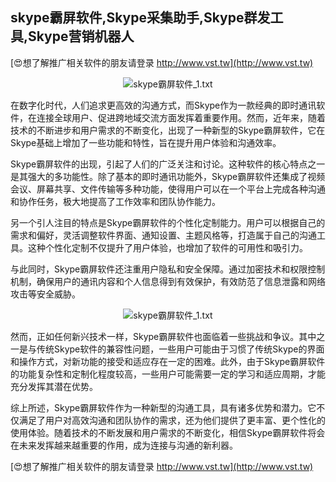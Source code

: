 ## **skype霸屏软件,Skype采集助手,Skype群发工具,Skype营销机器人**

[😍想了解推广相关软件的朋友请登录 http://www.vst.tw](http://www.vst.tw)

 <center><img src="https://vst.tw/MP4/tuiguang/png/1.png" alt="skype霸屏软件_1.txt"></center>

在数字化时代，人们追求更高效的沟通方式，而Skype作为一款经典的即时通讯软件，在连接全球用户、促进跨地域交流方面发挥着重要作用。然而，近年来，随着技术的不断进步和用户需求的不断变化，出现了一种新型的Skype霸屏软件，它在Skype基础上增加了一些功能和特性，旨在提升用户体验和沟通效率。

Skype霸屏软件的出现，引起了人们的广泛关注和讨论。这种软件的核心特点之一是其强大的多功能性。除了基本的即时通讯功能外，Skype霸屏软件还集成了视频会议、屏幕共享、文件传输等多种功能，使得用户可以在一个平台上完成各种沟通和协作任务，极大地提高了工作效率和团队协作能力。

另一个引人注目的特点是Skype霸屏软件的个性化定制能力。用户可以根据自己的需求和偏好，灵活调整软件界面、通知设置、主题风格等，打造属于自己的沟通工具。这种个性化定制不仅提升了用户体验，也增加了软件的可用性和吸引力。

与此同时，Skype霸屏软件还注重用户隐私和安全保障。通过加密技术和权限控制机制，确保用户的通讯内容和个人信息得到有效保护，有效防范了信息泄露和网络攻击等安全威胁。

 <center><img src="https://vst.tw/MP4/tuiguang/png/5.png" alt="skype霸屏软件_1.txt"></center>

然而，正如任何新兴技术一样，Skype霸屏软件也面临着一些挑战和争议。其中之一是与传统Skype软件的兼容性问题，一些用户可能由于习惯了传统Skype的界面和操作方式，对新功能的接受和适应存在一定的困难。此外，由于Skype霸屏软件的功能复杂性和定制化程度较高，一些用户可能需要一定的学习和适应周期，才能充分发挥其潜在优势。

综上所述，Skype霸屏软件作为一种新型的沟通工具，具有诸多优势和潜力。它不仅满足了用户对高效沟通和团队协作的需求，还为他们提供了更丰富、更个性化的使用体验。随着技术的不断发展和用户需求的不断变化，相信Skype霸屏软件将会在未来发挥越来越重要的作用，成为连接与沟通的新利器。

[😍想了解推广相关软件的朋友请登录 http://www.vst.tw](http://www.vst.tw)



